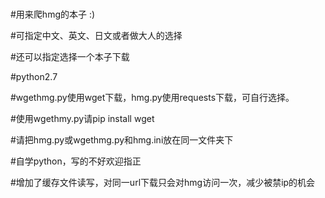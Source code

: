 ##### 
#用来爬hmg的本子 :)

#可指定中文、英文、日文或者做大人的选择

#还可以指定选择一个本子下载

#python2.7

#wgethmg.py使用wget下载，hmg.py使用requests下载，可自行选择。

#使用wgethmy.py请pip install wget

#请把hmg.py或wgethmg.py和hmg.ini放在同一文件夹下

#自学python，写的不好欢迎指正

#增加了缓存文件读写，对同一url下载只会对hmg访问一次，减少被禁ip的机会
